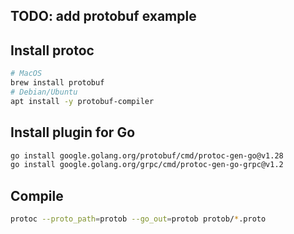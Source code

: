 ## TODO: add protobuf example

## Install protoc
```bash
# MacOS
brew install protobuf
# Debian/Ubuntu
apt install -y protobuf-compiler
```

## Install plugin for Go
```bash
go install google.golang.org/protobuf/cmd/protoc-gen-go@v1.28
go install google.golang.org/grpc/cmd/protoc-gen-go-grpc@v1.2
```

## Compile
```bash
protoc --proto_path=protob --go_out=protob protob/*.proto
```
